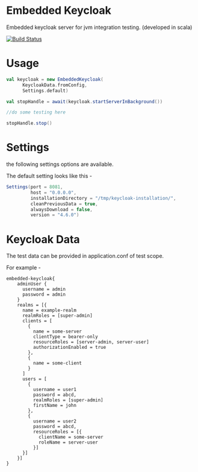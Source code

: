 # Embedded Keycloak

Embedded keycloak server for jvm integration testing. (developed in scala)

[![Build Status](https://travis-ci.com/bilal-fazlani/embedded-keycloak.svg?branch=master)](https://travis-ci.com/bilal-fazlani/embedded-keycloak)

# Usage

```scala
val keycloak = new EmbeddedKeycloak(
      KeycloakData.fromConfig, 
      Settings.default)

val stopHandle = await(keycloak.startServerInBackground())

//do some testing here

stopHandle.stop()
```

# Settings

the following settings options are available. 

The default setting looks like this -

```scala
Settings(port = 8081,
         host = "0.0.0.0",
         installationDirectory = "/tmp/keycloak-installation/",
         cleanPreviousData = true,
         alwaysDownload = false,
         version = "4.6.0")
```

# Keycloak Data

The test data can be provided in application.conf of test scope.

For example -

```hocon
embedded-keycloak{
    adminUser {
      username = admin
      password = admin
    }
    realms = [{
      name = example-realm
      realmRoles = [super-admin]
      clients = [
        {
          name = some-server
          clientType = bearer-only
          resourceRoles = [server-admin, server-user]
          authorizationEnabled = true
        },
        {
          name = some-client
        }
      ]
      users = [
        {
          username = user1
          password = abcd,
          realmRoles = [super-admin]
          firstName = john
        },
        {
          username = user2
          password = abcd,
          resourceRoles = [{
            clientName = some-server
            roleName = server-user
          }]
      }]
    }]
}
```